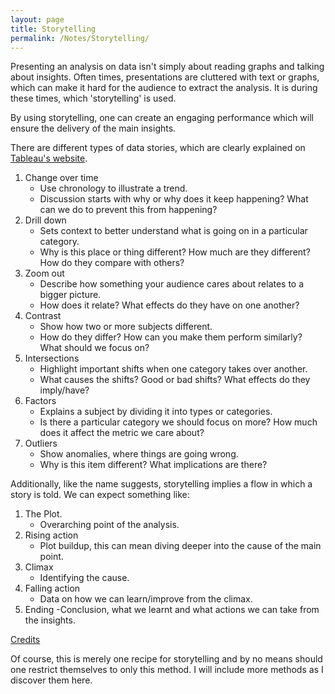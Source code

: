 ```yaml
---
layout: page
title: Storytelling
permalink: /Notes/Storytelling/
---
```


Presenting an analysis on data isn't simply about reading graphs and talking about insights.
Often times, presentations are cluttered with text or graphs, which can make it hard for the audience to extract the analysis.
It is during these times, which 'storytelling' is used. 

By using storytelling, one can create an engaging performance which will ensure the delivery of the main insights.

There are different types of data stories, which are clearly explained on [Tableau's website](https://help.tableau.com/current/pro/desktop/en-us/story_best_practices.htm). 
1. Change over time 
	- Use chronology to illustrate a trend. 
	- Discussion starts with why or why does it keep happening? What can we do to prevent this from happening?
2. Drill down
	- Sets context to better understand what is going on in a particular category.
	- Why is this place or thing different? How much are they different? How do they compare with others?
3. Zoom out
	- Describe how something your audience cares about relates to a bigger picture.
	- How does it relate? What effects do they have on one another?
4. Contrast
	- Show how two or more subjects different.
	- How do they differ? How can you make them perform similarly? What should we focus on?
5. Intersections
	- Highlight important shifts when one category takes over another.
	- What causes the shifts? Good or bad shifts? What effects do they imply/have?
6. Factors
	- Explains a subject by dividing it into types or categories.
	- Is there a particular category we should focus on more? How much does it affect the metric we care about?
7. Outliers
	- Show anomalies, where things are going wrong.
	- Why is this item different? What implications are there?

Additionally, like the name suggests, storytelling implies a flow in which a story is told. We can expect something like:
1. The Plot. 
	- Overarching point of the analysis.
2. Rising action 
	- Plot buildup, this can mean diving deeper into the cause of the main point.
3. Climax 
	- Identifying the cause.
4. Falling action 
	- Data on how we can learn/improve from the climax.
5. Ending 
	-Conclusion, what we learnt and what actions we can take from the insights.
	
[Credits](https://www.tableau.com/data-storytelling#reveal)

Of course, this is merely one recipe for storytelling and by no means should one restrict themselves to only this method.
I will include more methods as I discover them here.
